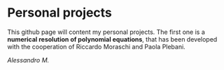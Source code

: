 # Personal projects

This github page will content my personal projects. The first one is a **numerical resolution of polynomial equations**, that has been developed with the cooperation of Riccardo Moraschi and Paola Plebani. 

_Alessandro M._
